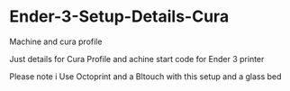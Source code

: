 # Ender-3-Setup-Details-Cura
Machine and cura profile


Just details for Cura Profile and achine start code for Ender 3 printer 

Please note i Use Octoprint and a Bltouch with this setup and a glass bed 
